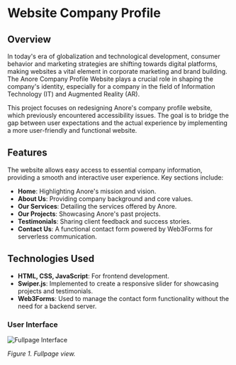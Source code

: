# Website Company Profile
## Overview
In today's era of globalization and technological development, consumer behavior and marketing strategies are shifting towards digital platforms, making websites a vital element in corporate marketing and brand building. The Anore Company Profile Website plays a crucial role in shaping the company's identity, especially for a company in the field of Information Technology (IT) and Augmented Reality (AR).

This project focuses on redesigning Anore's company profile website, which previously encountered accessibility issues. The goal is to bridge the gap between user expectations and the actual experience by implementing a more user-friendly and functional website.

## Features
The website allows easy access to essential company information, providing a smooth and interactive user experience. Key sections include:

- **Home**: Highlighting Anore's mission and vision.
- **About Us**: Providing company background and core values.
- **Our Services**: Detailing the services offered by Anore.
- **Our Projects**: Showcasing Anore's past projects.
- **Testimonials**: Sharing client feedback and success stories.
- **Contact Us**: A functional contact form powered by Web3Forms for serverless communication.
  
## Technologies Used
- **HTML, CSS, JavaScript**: For frontend development.
- **Swiper.js**: Implemented to create a responsive slider for showcasing projects and testimonials.
- **Web3Forms**: Used to manage the contact form functionality without the need for a backend server.

### User Interface
![Fullpage Interface](images/company-profile.png)

*Figure 1. Fullpage view.*
